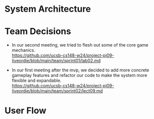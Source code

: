 # System Architecture


# Team Decisions
- In our second meeting, we tried to flesh out some of the core game mechanics.  
https://github.com/ucsb-cs148-w24/project-pj09-liveordie/blob/main/team/sprint01/lab02.md  

- In our first meeting after the mvp, we decided to add more concrete gameplay features and refactor our code to make the system more flexible and expandable.  
https://github.com/ucsb-cs148-w24/project-pj09-liveordie/blob/main/team/sprint02/lect09.md  

# User Flow
